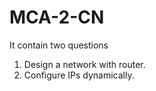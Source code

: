 # MCA-2-CN
It contain two questions

1. Design a network with router.
2. Configure IPs dynamically.

